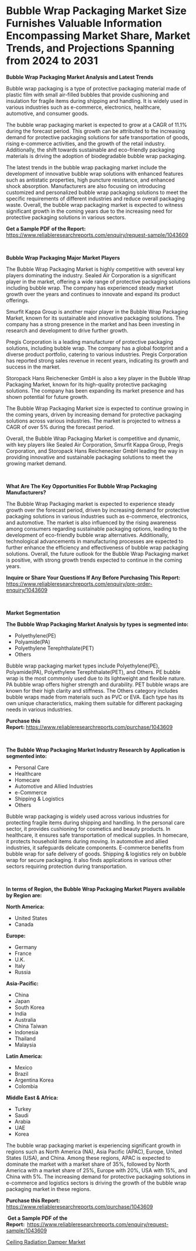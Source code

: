 <p><h1>Bubble Wrap Packaging Market Size Furnishes Valuable Information Encompassing Market Share, Market Trends, and Projections Spanning from 2024 to 2031</h1></p><p><strong>Bubble Wrap Packaging Market Analysis and Latest Trends</strong></p>
<p><p>Bubble wrap packaging is a type of protective packaging material made of plastic film with small air-filled bubbles that provide cushioning and insulation for fragile items during shipping and handling. It is widely used in various industries such as e-commerce, electronics, healthcare, automotive, and consumer goods.</p><p>The bubble wrap packaging market is expected to grow at a CAGR of 11.1% during the forecast period. This growth can be attributed to the increasing demand for protective packaging solutions for safe transportation of goods, rising e-commerce activities, and the growth of the retail industry. Additionally, the shift towards sustainable and eco-friendly packaging materials is driving the adoption of biodegradable bubble wrap packaging.</p><p>The latest trends in the bubble wrap packaging market include the development of innovative bubble wrap solutions with enhanced features such as antistatic properties, high puncture resistance, and enhanced shock absorption. Manufacturers are also focusing on introducing customized and personalized bubble wrap packaging solutions to meet the specific requirements of different industries and reduce overall packaging waste. Overall, the bubble wrap packaging market is expected to witness significant growth in the coming years due to the increasing need for protective packaging solutions in various sectors.</p></p>
<p><strong>Get a Sample PDF of the Report:&nbsp;</strong> <a href="https://www.reliableresearchreports.com/enquiry/request-sample/1043609">https://www.reliableresearchreports.com/enquiry/request-sample/1043609</a></p>
<p>&nbsp;</p>
<p><strong>Bubble Wrap Packaging Major Market Players</strong></p>
<p><p>The Bubble Wrap Packaging Market is highly competitive with several key players dominating the industry. Sealed Air Corporation is a significant player in the market, offering a wide range of protective packaging solutions including bubble wrap. The company has experienced steady market growth over the years and continues to innovate and expand its product offerings.</p><p>Smurfit Kappa Group is another major player in the Bubble Wrap Packaging Market, known for its sustainable and innovative packaging solutions. The company has a strong presence in the market and has been investing in research and development to drive further growth.</p><p>Pregis Corporation is a leading manufacturer of protective packaging solutions, including bubble wrap. The company has a global footprint and a diverse product portfolio, catering to various industries. Pregis Corporation has reported strong sales revenue in recent years, indicating its growth and success in the market.</p><p>Storopack Hans Reichenecker GmbH is also a key player in the Bubble Wrap Packaging Market, known for its high-quality protective packaging solutions. The company has been expanding its market presence and has shown potential for future growth.</p><p>The Bubble Wrap Packaging Market size is expected to continue growing in the coming years, driven by increasing demand for protective packaging solutions across various industries. The market is projected to witness a CAGR of over 5% during the forecast period.</p><p>Overall, the Bubble Wrap Packaging Market is competitive and dynamic, with key players like Sealed Air Corporation, Smurfit Kappa Group, Pregis Corporation, and Storopack Hans Reichenecker GmbH leading the way in providing innovative and sustainable packaging solutions to meet the growing market demand.</p></p>
<p>&nbsp;</p>
<p><strong>What Are The Key Opportunities For Bubble Wrap Packaging Manufacturers?</strong></p>
<p><p>The Bubble Wrap Packaging market is expected to experience steady growth over the forecast period, driven by increasing demand for protective packaging solutions in various industries such as e-commerce, electronics, and automotive. The market is also influenced by the rising awareness among consumers regarding sustainable packaging options, leading to the development of eco-friendly bubble wrap alternatives. Additionally, technological advancements in manufacturing processes are expected to further enhance the efficiency and effectiveness of bubble wrap packaging solutions. Overall, the future outlook for the Bubble Wrap Packaging market is positive, with strong growth trends expected to continue in the coming years.</p></p>
<p><strong>Inquire or Share Your Questions If Any Before Purchasing This Report:</strong> <a href="https://www.reliableresearchreports.com/enquiry/pre-order-enquiry/1043609">https://www.reliableresearchreports.com/enquiry/pre-order-enquiry/1043609</a></p>
<p>&nbsp;</p>
<p><strong>Market Segmentation</strong></p>
<p><strong>The Bubble Wrap Packaging Market Analysis by types is segmented into:</strong></p>
<p><ul><li>Polyethylene(PE)</li><li>Polyamide(PA)</li><li>Polyethylene Terephthalate(PET)</li><li>Others</li></ul></p>
<p><p>Bubble wrap packaging market types include Polyethylene(PE), Polyamide(PA), Polyethylene Terephthalate(PET), and Others. PE bubble wrap is the most commonly used due to its lightweight and flexible nature. PA bubble wrap offers higher strength and durability. PET bubble wraps are known for their high clarity and stiffness. The Others category includes bubble wraps made from materials such as PVC or EVA. Each type has its own unique characteristics, making them suitable for different packaging needs in various industries.</p></p>
<p><strong>Purchase this Report:&nbsp;</strong><a href="https://www.reliableresearchreports.com/purchase/1043609">https://www.reliableresearchreports.com/purchase/1043609</a></p>
<p>&nbsp;</p>
<p><strong>The Bubble Wrap Packaging Market Industry Research by Application is segmented into:</strong></p>
<p><ul><li>Personal Care</li><li>Healthcare</li><li>Homecare</li><li>Automotive and Allied Industries</li><li>e-Commerce</li><li>Shipping & Logistics</li><li>Others</li></ul></p>
<p><p>Bubble wrap packaging is widely used across various industries for protecting fragile items during shipping and handling. In the personal care sector, it provides cushioning for cosmetics and beauty products. In healthcare, it ensures safe transportation of medical supplies. In homecare, it protects household items during moving. In automotive and allied industries, it safeguards delicate components. E-commerce benefits from bubble wrap for safe delivery of goods. Shipping & logistics rely on bubble wrap for secure packaging. It also finds applications in various other sectors requiring protection during transportation.</p></p>
<p>&nbsp;</p>
<p><strong>In terms of Region, the Bubble Wrap Packaging Market Players available by Region are:</strong></p>
<p>
    <p> <strong> North America: </strong>
        <ul>
            <li>United States</li>
            <li>Canada</li>
        </ul>
        </p> 
    <p> <strong> Europe: </strong>
        <ul>
            <li>Germany</li>
            <li>France</li>
            <li>U.K.</li>
            <li>Italy</li>
            <li>Russia</li>
        </ul>
        </p> 
    <p> <strong> Asia-Pacific: </strong>
        <ul>
            <li>China</li>
            <li>Japan</li>
            <li>South Korea</li>
            <li>India</li>
            <li>Australia</li>
            <li>China Taiwan</li>
            <li>Indonesia</li>
            <li>Thailand</li>
            <li>Malaysia</li>
        </ul>
        </p> 
    <p> <strong> Latin America: </strong>
        <ul>
            <li>Mexico</li>
            <li>Brazil</li>
            <li>Argentina Korea</li>
            <li>Colombia</li>
        </ul>
        </p> 
    <p> <strong> Middle East & Africa: </strong>
        <ul>
            <li>Turkey</li>
            <li>Saudi</li>
            <li>Arabia</li>
            <li>UAE</li>
            <li>Korea</li>
        </ul>
    </p>
    </p>
<p><p>The bubble wrap packaging market is experiencing significant growth in regions such as North America (NA), Asia Pacific (APAC), Europe, United States (USA), and China. Among these regions, APAC is expected to dominate the market with a market share of 35%, followed by North America with a market share of 25%, Europe with 20%, USA with 15%, and China with 5%. The increasing demand for protective packaging solutions in e-commerce and logistics sectors is driving the growth of the bubble wrap packaging market in these regions.</p></p>
<p><strong>Purchase this Report: </strong><a href="https://www.reliableresearchreports.com/purchase/1043609">https://www.reliableresearchreports.com/purchase/1043609</a></p>
<p>&nbsp;<strong>Get a Sample PDF of the Report:&nbsp;&nbsp;</strong><a href="https://www.reliableresearchreports.com/enquiry/request-sample/1043609">https://www.reliableresearchreports.com/enquiry/request-sample/1043609</a></p>
<p><strong></strong></p>
<p><p><a href="https://thundering-castanet-c65.notion.site/Ceiling-Radiation-Damper-Market-Size-Share-Trends-Analysis-Report-By-Application-Regional-Outloo-e4fc3950fd3b4e448d078d93ec70b688">Ceiling Radiation Damper Market</a></p></p>